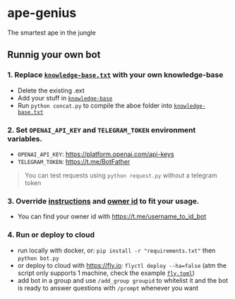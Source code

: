 # ape-genius

The smartest ape in the jungle

## Runnig your own bot

### 1. Replace [`knowledge-base.txt`](./knowledge-base.txt) with your own knowledge-base

- Delete the existing .ext
- Add your stuff in [`knowledge-base`](./knowledge-base)
- Run `python concat.py` to compile the aboe folder into [`knowledge-base.txt`](./knowledge-base.txt) 

### 2. Set `OPENAI_API_KEY` and `TELEGRAM_TOKEN` environment variables.

- `OPENAI_API_KEY`: https://platform.openai.com/api-keys
- `TELEGRAM_TOKEN`: https://t.me/BotFather

> You can test requests using `python request.py` without a telegram token

### 3. Override [instructions](https://github.com/ApeWorX/ape-genius/blob/main/bot.py#L108) and [owner id](https://github.com/ApeWorX/ape-genius/blob/main/bot.py#L63) to fit your usage.

- You can find your owner id with https://t.me/username_to_id_bot

### 4. Run or deploy to cloud

- run locally with docker, or: `pip install -r "requirements.txt"` then `python bot.py`
- or deploy to cloud with https://fly.io: `flyctl deploy --ha=false` (atm the script only supports 1 machine, check the example [`fly.toml`](./fly.toml))
- add bot in a group and use `/add_group groupid` to whitelist it and the bot is ready to answer questions with `/prompt` whenever you want
